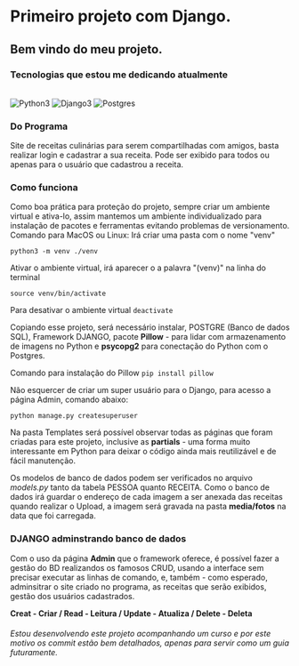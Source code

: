 # Primeiro projeto com Django.

## Bem vindo do meu projeto.

### Tecnologias que estou me dedicando atualmente
<div style="display: inline_block"><br/>
  <img aling="center" alt="Python3" src="https://img.shields.io/badge/Python-3776AB?style=for-the-badge&logo=python&logoColor=white"/>
  <img aling="center" alt="Django3" src="https://img.shields.io/badge/Django-092E20?style=for-the-badge&logo=django&logoColor=white">
  <img aling="center" alt="Postgres" src="https://img.shields.io/badge/PostgreSQL-316192?style=for-the-badge&logo=postgresql&logoColor=white">
</div>

### Do Programa

Site de receitas culinárias para serem compartilhadas com amigos, basta realizar login e cadastrar a sua receita. Pode ser exibido para todos ou apenas para o usuário que cadastrou a receita.

### Como funciona

Como boa prática para proteção do projeto, sempre criar um ambiente virtual e ativa-lo, assim mantemos um ambiente individualizado para instalação de pacotes e ferramentas evitando problemas de versionamento.
Comando para MacOS ou Linux:
  Irá criar uma pasta com o nome "venv"
  ```
  python3 -m venv ./venv
  ```
  Ativar o ambiente virtual, irá aparecer o a palavra "(venv)" na linha do terminal
  ```
  source venv/bin/activate
  ```
  Para desativar o ambiente virtual ```deactivate```


Copiando esse projeto, será necessário instalar, POSTGRE (Banco de dados SQL), Framework DJANGO, pacote **Pillow** - para lidar com armazenamento de imagens no Python e **psycopg2** para conectação do Python com o Postgres.

Comando para instalação do Pillow
```pip install pillow```

Não esquercer de criar um super usuário para o Django, para acesso a página Admin, comando abaixo:
```
python manage.py createsuperuser
```
Na pasta Templates será possível observar todas as páginas que foram criadas para este projeto, inclusive as **partials** - uma forma muito interessante em Python para deixar o código ainda mais reutilizável e de fácil manutenção.

Os modelos de banco de dados podem ser verificados no arquivo *models.py* tanto da tabela PESSOA quanto RECEITA. Como o banco de dados irá guardar o endereço de cada imagem a ser anexada das receitas quando realizar o Upload, a imagem será gravada na pasta **media/fotos** na data que foi carregada.


### DJANGO adminstrando banco de dados

Com o uso da página **Admin** que o framework oferece, é possível fazer a gestão do BD realizandos os famosos CRUD, usando a interface sem precisar executar as linhas de comando, e, também - como esperado, adminsitrar o site criado no programa, as receitas que serão exibidos, gestão dos usuários cadastrados.


**Creat - Criar / 
Read - Leitura / 
Update - Atualiza / 
Delete - Deleta**


###### Estou desenvolvendo este projeto acompanhando um curso e por este motivo os commit estão bem detalhados, apenas para servir como um guia futuramente.
